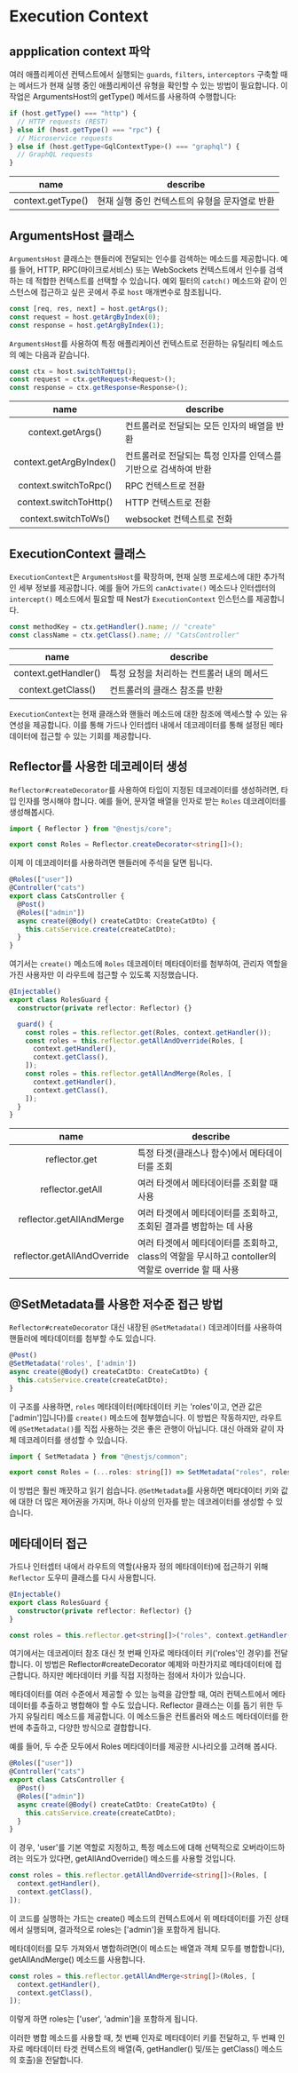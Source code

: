# Execution Context

## appplication context 파악

여러 애플리케이션 컨텍스트에서 실행되는 `guards`, `filters`, `interceptors` 구축할 때는 메서드가 현재 실행 중인 애플리케이션 유형을 확인할 수 있는 방법이 필요합니다. 이 작업은 ArgumentsHost의 getType() 메서드를 사용하여 수행합니다:

```typescript
if (host.getType() === "http") {
  // HTTP requests (REST)
} else if (host.getType() === "rpc") {
  // Microservice requests
} else if (host.getType<GqlContextType>() === "graphql") {
  // GraphQL requests
}
```

| <center>name</center> | <center>describe</center>                      |
| :-------------------: | :--------------------------------------------- |
|   context.getType()   | 현재 실행 중인 컨텍스트의 유형을 문자열로 반환 |

## ArgumentsHost 클래스

`ArgumentsHost` 클래스는 핸들러에 전달되는 인수를 검색하는 메소드를 제공합니다. 예를 들어, HTTP, RPC(마이크로서비스) 또는 WebSockets 컨텍스트에서 인수를 검색하는 데 적합한 컨텍스트를 선택할 수 있습니다. 예외 필터의 `catch()` 메소드와 같이 인스턴스에 접근하고 싶은 곳에서 주로 `host` 매개변수로 참조됩니다.

```typescript
const [req, res, next] = host.getArgs();
const request = host.getArgByIndex(0);
const response = host.getArgByIndex(1);
```

`ArgumentsHost`를 사용하여 특정 애플리케이션 컨텍스트로 전환하는 유틸리티 메소드의 예는 다음과 같습니다.

```typescript
const ctx = host.switchToHttp();
const request = ctx.getRequest<Request>();
const response = ctx.getResponse<Response>();
```

|  <center>name</center>  | <center>describe</center>                                       |
| :---------------------: | :-------------------------------------------------------------- |
|    context.getArgs()    | 컨트롤러로 전달되는 모든 인자의 배열을 반환                     |
| context.getArgByIndex() | 컨트롤러로 전달되는 특정 인자를 인덱스를 기반으로 검색하여 반환 |
|  context.switchToRpc()  | RPC 컨텍스트로 전환                                             |
| context.switchToHttp()  | HTTP 컨텍스트로 전환                                            |
|  context.switchToWs()   | websocket 컨텍스트로 전화                                       |

## ExecutionContext 클래스

`ExecutionContext`은 `ArgumentsHost`를 확장하며, 현재 실행 프로세스에 대한 추가적인 세부 정보를 제공합니다. 예를 들어 가드의 `canActivate()` 메소드나 인터셉터의 `intercept()` 메소드에서 필요할 때 Nest가 `ExecutionContext` 인스턴스를 제공합니다.

```typescript
const methodKey = ctx.getHandler().name; // "create"
const className = ctx.getClass().name; // "CatsController"
```

| <center>name</center> | <center>describe</center>                 |
| :-------------------: | :---------------------------------------- |
| context.getHandler()  | 특정 요청을 처리하는 컨트롤러 내의 메서드 |
|  context.getClass()   | 컨트롤러의 클래스 참조를 반환             |

`ExecutionContext`는 현재 클래스와 핸들러 메소드에 대한 참조에 액세스할 수 있는 유연성을 제공합니다. 이를 통해 가드나 인터셉터 내에서 데코레이터를 통해 설정된 메타데이터에 접근할 수 있는 기회를 제공합니다.

## Reflector를 사용한 데코레이터 생성

`Reflector#createDecorator`를 사용하여 타입이 지정된 데코레이터를 생성하려면, 타입 인자를 명시해야 합니다. 예를 들어, 문자열 배열을 인자로 받는 `Roles` 데코레이터를 생성해봅시다.

```typescript
import { Reflector } from "@nestjs/core";

export const Roles = Reflector.createDecorator<string[]>();
```

이제 이 데코레이터를 사용하려면 핸들러에 주석을 달면 됩니다.

```typescript
@Roles(["user"])
@Controller("cats")
export class CatsController {
  @Post()
  @Roles(["admin"])
  async create(@Body() createCatDto: CreateCatDto) {
    this.catsService.create(createCatDto);
  }
}
```

여기서는 `create()` 메소드에 `Roles` 데코레이터 메타데이터를 첨부하여, 관리자 역할을 가진 사용자만 이 라우트에 접근할 수 있도록 지정했습니다.

```typescript
@Injectable()
export class RolesGuard {
  constructor(private reflector: Reflector) {}

  guard() {
    const roles = this.reflector.get(Roles, context.getHandler());
    const roles = this.reflector.getAllAndOverride(Roles, [
      context.getHandler(),
      context.getClass(),
    ]);
    const roles = this.reflector.getAllAndMerge(Roles, [
      context.getHandler(),
      context.getClass(),
    ]);
  }
}
```

|    <center>name</center>    | <center>describe</center>                                                                           |
| :-------------------------: | :-------------------------------------------------------------------------------------------------- |
|        reflector.get        | 특정 타겟(클래스나 함수)에서 메타데이터를 조회                                                      |
|      reflector.getAll       | 여러 타겟에서 메타데이터를 조회할 때 사용                                                           |
|  reflector.getAllAndMerge   | 여러 타겟에서 메타데이터를 조회하고, 조회된 결과를 병합하는 데 사용                                 |
| reflector.getAllAndOverride | 여러 타겟에서 메타데이터를 조회하고, class의 역할을 무시하고 contoller의 역할로 override 할 때 사용 |

## @SetMetadata를 사용한 저수준 접근 방법

`Reflector#createDecorator` 대신 내장된 `@SetMetadata()` 데코레이터를 사용하여 핸들러에 메타데이터를 첨부할 수도 있습니다.

```typescript
@Post()
@SetMetadata('roles', ['admin'])
async create(@Body() createCatDto: CreateCatDto) {
  this.catsService.create(createCatDto);
}
```

이 구조를 사용하면, `roles` 메타데이터(메타데이터 키는 'roles'이고, 연관 값은 ['admin']입니다)를 `create()` 메소드에 첨부했습니다. 이 방법은 작동하지만, 라우트에 `@SetMetadata()`를 직접 사용하는 것은 좋은 관행이 아닙니다. 대신 아래와 같이 자체 데코레이터를 생성할 수 있습니다.

```typescript
import { SetMetadata } from "@nestjs/common";

export const Roles = (...roles: string[]) => SetMetadata("roles", roles);
```

이 방법은 훨씬 깨끗하고 읽기 쉽습니다. `@SetMetadata`를 사용하면 메타데이터 키와 값에 대한 더 많은 제어권을 가지며, 하나 이상의 인자를 받는 데코레이터를 생성할 수 있습니다.

## 메타데이터 접근

가드나 인터셉터 내에서 라우트의 역할(사용자 정의 메타데이터)에 접근하기 위해 `Reflector` 도우미 클래스를 다시 사용합니다.

```typescript
@Injectable()
export class RolesGuard {
  constructor(private reflector: Reflector) {}
}

const roles = this.reflector.get<string[]>("roles", context.getHandler());
```

여기에서는 데코레이터 참조 대신 첫 번째 인자로 메타데이터 키('roles'인 경우)를 전달합니다. 이 방법은 Reflector#createDecorator 예제와 마찬가지로 메타데이터에 접근합니다. 하지만 메타데이터 키를 직접 지정하는 점에서 차이가 있습니다.

메타데이터를 여러 수준에서 제공할 수 있는 능력을 감안할 때, 여러 컨텍스트에서 메타데이터를 추출하고 병합해야 할 수도 있습니다. Reflector 클래스는 이를 돕기 위한 두 가지 유틸리티 메소드를 제공합니다. 이 메소드들은 컨트롤러와 메소드 메타데이터를 한 번에 추출하고, 다양한 방식으로 결합합니다.

예를 들어, 두 수준 모두에서 Roles 메타데이터를 제공한 시나리오를 고려해 봅시다.

```typescript
@Roles(["user"])
@Controller("cats")
export class CatsController {
  @Post()
  @Roles(["admin"])
  async create(@Body() createCatDto: CreateCatDto) {
    this.catsService.create(createCatDto);
  }
}
```

이 경우, 'user'를 기본 역할로 지정하고, 특정 메소드에 대해 선택적으로 오버라이드하려는 의도가 있다면, getAllAndOverride() 메소드를 사용할 것입니다.

```typescript
const roles = this.reflector.getAllAndOverride<string[]>(Roles, [
  context.getHandler(),
  context.getClass(),
]);
```

이 코드를 실행하는 가드는 create() 메소드의 컨텍스트에서 위 메타데이터를 가진 상태에서 실행되며, 결과적으로 roles는 ['admin']을 포함하게 됩니다.

메타데이터를 모두 가져와서 병합하려면(이 메소드는 배열과 객체 모두를 병합합니다), getAllAndMerge() 메소드를 사용합니다.

```typescript
const roles = this.reflector.getAllAndMerge<string[]>(Roles, [
  context.getHandler(),
  context.getClass(),
]);
```

이렇게 하면 roles는 ['user', 'admin']을 포함하게 됩니다.

이러한 병합 메소드를 사용할 때, 첫 번째 인자로 메타데이터 키를 전달하고, 두 번째 인자로 메타데이터 타겟 컨텍스트의 배열(즉, getHandler() 및/또는 getClass() 메소드의 호출)을 전달합니다.
